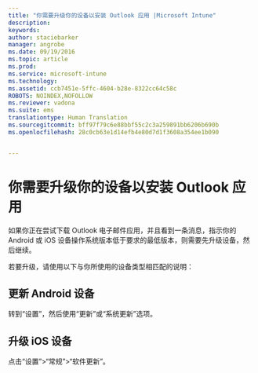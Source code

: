 ```yaml
---
title: "你需要升级你的设备以安装 Outlook 应用 |Microsoft Intune"
description: 
keywords: 
author: staciebarker
manager: angrobe
ms.date: 09/19/2016
ms.topic: article
ms.prod: 
ms.service: microsoft-intune
ms.technology: 
ms.assetid: ccb7451e-5ffc-4604-b28e-8322cc64c58c
ROBOTS: NOINDEX,NOFOLLOW
ms.reviewer: vadona
ms.suite: ems
translationtype: Human Translation
ms.sourcegitcommit: bff97f79c6e88bbf55c2c3a259891bb6206b690b
ms.openlocfilehash: 28c0cb63e1d14efb4e80d7d1f3608a354ee1b090


---
```


# 你需要升级你的设备以安装 Outlook 应用

如果你正在尝试下载 Outlook 电子邮件应用，并且看到一条消息，指示你的 Android 或 iOS 设备操作系统版本低于要求的最低版本，则需要先升级设备，然后继续。

若要升级，请使用以下与你所使用的设备类型相匹配的说明：

## 更新 Android 设备
转到“设置”，然后使用“更新”或“系统更新”选项。

## 升级 iOS 设备
点击“设置”&gt;“常规”&gt;“软件更新”。



<!--HONumber=Sep16_HO3-->



